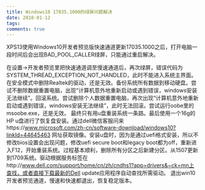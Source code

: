 ```yaml
---
title: Windows10 17035.1000的绿屏问题解决
date: 2018-01-12
tags:
comments: true
---
```


XPS13使用Windows10开发者预览版快速通道更新17035.1000之后，打开电脑一段时间后会出现BAD_POOL_CALLER绿屏，只能通过重启解决。
<!--more-->
在设置->开发者预览里把快速通道调至慢速通道后，再次绿屏，错误代码为SYSTEM_THREAD_EXCEPTION_NOT_HANDLED，此时不能进入系统主界面。在安全模式中删除Realtek的驱动，还是无效。备份系统所有数据到移动硬盘。尝试不删除数据重置电脑，出现“计算机意外地重新启动或遇到错误，windows安装无法继续”。回滚系统。尝试删除个人数据重置电脑，再次出现“计算机意外地重新启动或遇到错误，windows安装无法继续”，此时无法回滚。尝试运行oobe里的msoobe.exe，还是无效。
最终只有用u盘重装系统一条路。最后使用一个16g的HP u盘进行了恢复盘安装。通过dell微信客服问来https://www.microsoft.com/zh-cn/software-download/windows10?linkId=44645463 网址获取镜像。安装u盘时，因为是通过uefi格式安装，所以不修改bios设置会出现问题，修改uefi secure boot和legacy boot都为off，重新进入F12，开始重装系统。过程基本顺利，删除所有分区之后新建分区。从1507更新到1709系统。驱动根据服务标签在http://www.dell.com/support/home/cn/zh/cndhs1?app=drivers&~ck=mn上查找，或者直接下载最新的Dell update应用程序自动查找所需驱动。
退出win10开发者预览通道，慢速和快速都退出，恢复稳定版本。